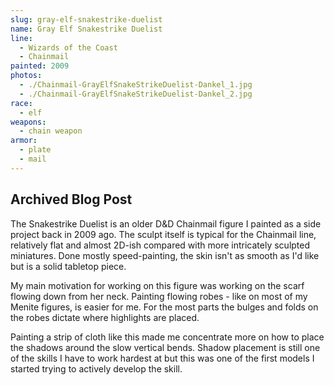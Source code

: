 ```yaml
---
slug: gray-elf-snakestrike-duelist
name: Gray Elf Snakestrike Duelist
line:
  - Wizards of the Coast
  - Chainmail
painted: 2009
photos:
  - ./Chainmail-GrayElfSnakeStrikeDuelist-Dankel_1.jpg
  - ./Chainmail-GrayElfSnakeStrikeDuelist-Dankel_2.jpg
race:
  - elf
weapons:
  - chain weapon
armor:
  - plate
  - mail
---
```


## Archived Blog Post

The Snakestrike Duelist is an older D&D Chainmail figure I painted as a side project back in 2009 ago. The sculpt itself is typical for the Chainmail line, relatively flat and almost 2D-ish compared with more intricately sculpted miniatures. Done mostly speed-painting, the skin isn't as smooth as I'd like but is a solid tabletop piece.

My main motivation for working on this figure was working on the scarf flowing down from her neck. Painting flowing robes - like on most of my Menite figures, is easier for me. For the most parts the bulges and folds on the robes dictate where highlights are placed.

Painting a strip of cloth like this made me concentrate more on how to place the shadows around the slow vertical bends. Shadow placement is still one of the skills I have to work hardest at but this was one of the first models I started trying to actively develop the skill.
